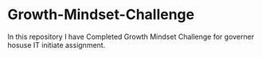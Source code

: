 # Growth-Mindset-Challenge
In this repository I have Completed Growth Mindset Challenge for governer hosuse IT initiate assignment.
